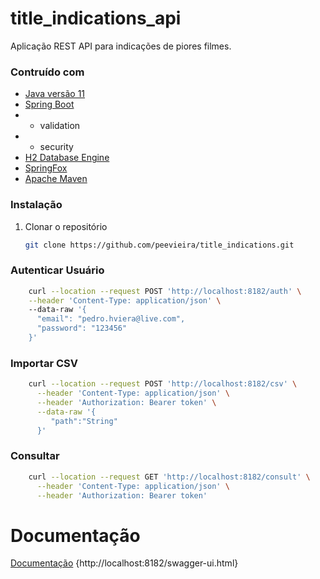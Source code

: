 # title_indications_api

Aplicação REST API para indicações de piores filmes.

### Contruído com

* [Java versão 11](https://www.java.com/pt-BR/)
* [Spring Boot](https://spring.io/projects/spring-boot)
* * validation
* * security
* [H2 Database Engine](https://www.h2database.com/html/main.html)
* [SpringFox](https://springfox.github.io/springfox/)
* [Apache Maven](https://maven.apache.org/)

### Instalação

1. Clonar o repositório
   ```sh
   git clone https://github.com/peevieira/title_indications.git
   ``` 
### Autenticar Usuário

```sh 
    curl --location --request POST 'http://localhost:8182/auth' \
    --header 'Content-Type: application/json' \    
    --data-raw '{
      "email": "pedro.hviera@live.com",
      "password": "123456"
    }'  
```
### Importar CSV

```sh 
    curl --location --request POST 'http://localhost:8182/csv' \
      --header 'Content-Type: application/json' \
      --header 'Authorization: Bearer token' \
      --data-raw '{
         "path":"String"
      }' 
```
   
### Consultar

```sh 
    curl --location --request GET 'http://localhost:8182/consult' \
      --header 'Content-Type: application/json' \
      --header 'Authorization: Bearer token'
```
# Documentação

[Documentação](http://localhost:8182/swagger-ui.html) {http://localhost:8182/swagger-ui.html}
